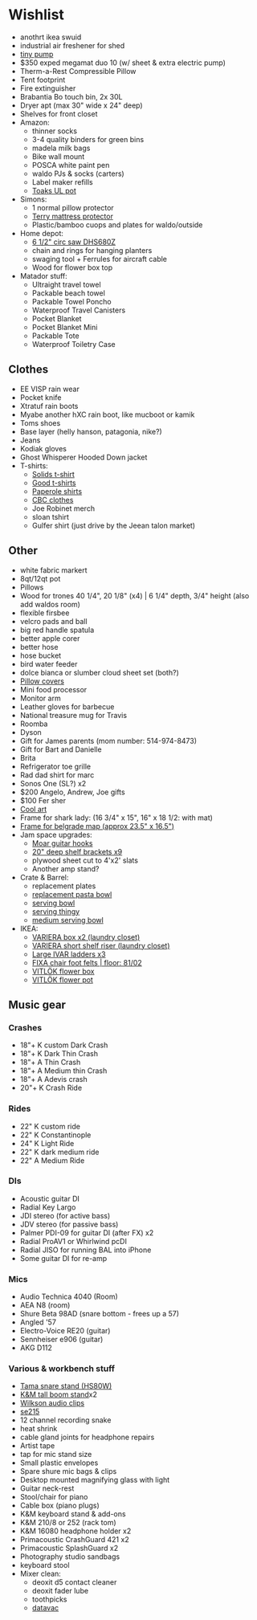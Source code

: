 # Wishlist

- anothrt ikea swuid
- industrial air freshener for shed
- [tiny pump](https://www.amazon.com/gp/product/B08D5RBJPB/)
- $350 exped megamat duo 10 (w/ sheet & extra electric pump)
- Therm-a-Rest Compressible Pillow
- Tent footprint
- Fire extinguisher
- Brabantia Bo touch bin, 2x 30L
- Dryer apt (max 30" wide x 24" deep)
- Shelves for front closet
- Amazon:
  - thinner socks
  - 3-4 quality binders for green bins
  - madela milk bags
  - Bike wall mount
  - POSCA white paint pen
  - waldo PJs & socks (carters)
  - Label maker refills
  - [Toaks UL pot](https://www.amazon.com/gp/product/B00CYA26BU/)
- Simons:
  - 1 normal pillow protector
  - [Terry mattress protector](https://www.simons.ca/en/bedroom/mattress-covers/terry-mattress-protector--9963-8122140?catId=6801&colourId=10)
  - Plastic/bamboo cuops and plates for waldo/outside
- Home depot:
  - [6 1/2" circ saw DHS680Z](https://www.rona.ca/en/cordless-circular-saw-6-1-2-18-v-11975400)
  - chain and rings for hanging planters
  - swaging tool + Ferrules for aircraft cable
  - Wood for flower box top
- Matador stuff:
  - Ultraight travel towel
  - Packable beach towel
  - Packable Towel Poncho
  - Waterproof Travel Canisters
  - Pocket Blanket
  - Pocket Blanket Mini
  - Packable Tote
  - Waterproof Toiletry Case

## Clothes

- EE VISP rain wear
- Pocket knife
- Xtratuf rain boots
- Myabe another hXC rain boot, like mucboot or kamik
- Toms shoes
- Base layer (helly hanson, patagonia, nike?)
- Jeans
- Kodiak gloves
- Ghost Whisperer Hooded Down jacket
- T-shirts:
  - [Solids t-shirt](https://solids.bandcamp.com/merch)
  - [Good t-shirts](https://us.kowtowclothing.com/)
  - [Paperole shirts](https://www.paperole.com/)
  - [CBC clothes](https://retrokid.ca/collections/cbc-retro)
  - Joe Robinet merch
  - sloan tshirt
  - Gulfer shirt (just drive by the Jeean talon market)

## Other

- white fabric markert
- 8qt/12qt pot
- Pillows
- Wood for trones  40 1/4", 20 1/8" (x4) | 6 1/4" depth, 3/4" height (also add waldos room)
- flexible firsbee
- velcro pads and ball
- big red handle spatula
- better apple corer
- better hose
- hose bucket
- bird water feeder
- dolce bianca or slumber cloud sheet set (both?)
- [Pillow covers](https://deijistudios.com/collections/linen-duvet-sets)
- Mini food processor
- Monitor arm
- Leather gloves for barbecue
- National treasure mug for Travis
- Roomba
- Dyson
- Gift for James parents (mom number: 514-974-8473)
- Gift for Bart and Danielle
- Brita
- Refrigerator toe grille
- Rad dad shirt for marc
- Sonos One (SL?) x2
- $200 Angelo, Andrew, Joe gifts
- $100 Fer sher
- [Cool art](https://www.concealed-art.com/nes-art)
- Frame for shark lady: (16 3/4" x 15", 16" x 18 1/2: with mat)
- [Frame for belgrade map (approx 23.5" x 16.5")](https://www.arttoframe.com/23x15-Satin-White-Frame-picture-frame/FRBW26074?page_type=E)
- Jam space upgrades:
  - [Moar guitar hooks](https://www.amazon.ca/Guitar-Ohuhu-Electric-Acoustic-Ukulele/dp/B07ZCJ2XD2/)
  - [20" deep shelf brackets x9](https://www.homedepot.ca/product/everbilt-20-inch-heavy-duty-bracket-in-white/1000676069)
  - plywood sheet cut to 4'x2' slats
  - Another amp stand?
- Crate & Barrel:
  - replacement plates
  - [replacement pasta bowl](https://www.crateandbarrel.com/marin-matte-black-low-pasta-bowl/s467282)
  - [serving bowl](https://www.crateandbarrel.com/oven-to-table-serving-bowl-with-trivet/s441270)
  - [serving thingy](https://www.crateandbarrel.com/oven-to-table-two-part-dish-with-trivet/s244757)
  - [medium serving bowl](https://www.crateandbarrel.com/carson-medium-acacia-serving-bowl/s515602)
- IKEA:
  - [VARIERA box x2 (laundry closet)](https://www.ikea.com/ca/en/p/variera-box-black-80471044/)
  - [VARIERA short shelf riser (laundry closet)](https://www.ikea.com/ca/en/p/variera-shelf-insert-white-80136622/)
  - [Large IVAR ladders x3](https://www.ikea.com/ca/en/p/ivar-side-unit-87489409/)
  - [FIXA chair foot felts | floor: 81/02](https://www.ikea.com/ca/en/p/fixa-stick-on-floor-protectors-set-of-20-gray-00431151/)
  - [VITLÖK flower box](https://www.ikea.com/ca/en/p/vitloek-flower-box-with-holder-indoor-outdoor-beige-10475795/)
  - [VITLÖK flower pot](https://www.ikea.com/ca/en/p/vitloek-plant-pot-with-holder-indoor-outdoor-beige-10475762/)

## Music gear

### Crashes

- 18"+ K custom Dark Crash
- 18"+ K Dark Thin Crash
- 18"+ A Thin Crash
- 18"+ A Medium thin Crash
- 18"+ A Adevis crash
- 20"+ K Crash Ride

### Rides

- 22" K custom ride
- 22" K Constantinople
- 24" K Light Ride
- 22" K dark medium ride
- 22" A Medium Ride

### DIs

- Acoustic guitar DI
- Radial Key Largo
- JDI stereo (for active bass)
- JDV stereo (for passive bass)
- Palmer PDI-09 for guitar DI (after FX) x2
- Radial ProAV1 or Whirlwind pcDI
- Radial JISO for running BAL into iPhone
- Some guitar DI for re-amp

### Mics

- Audio Technica 4040 (Room)
- AEA N8 (room)
- Shure Beta 98AD (snare bottom - frees up a 57)
- Angled '57
- Electro-Voice RE20 (guitar)
- Sennheiser e906 (guitar)
- AKG D112

### Various & workbench stuff

- [Tama snare stand (HS80W)](https://www.timpano-percussion.com/us/pied-de-caisse-claire-tama-roadpro-hs80w.html?id=43102689)
- [K&M tall boom stand](http://www.economik.com/km/21021-black/)x2
- [Wilkson audio clips](https://www.soundonsound.com/reviews/wilkinson-audio-mic-clips)
- [se215](https://www.shure.com/en-US/products/earphones/se215)
- 12 channel recording snake
- heat shrink
- cable gland joints for headphone repairs
- Artist tape
- tap for mic stand size
- Small plastic envelopes
- Spare shure mic bags & clips
- Desktop mounted magnifying glass with light
- Guitar neck-rest
- Stool/chair for piano
- Cable box (piano plugs)
- K&M keyboard stand & add-ons
- K&M 210/8 or 252 (rack tom)
- K&M 16080 headphone holder x2
- Primacoustic CrashGuard 421 x2
- Primacoustic SplashGuard x2
- Photography studio sandbags
- keyboard stool
- Mixer clean:
  - deoxit d5 contact cleaner
  - deoxit fader lube
  - toothpicks
  - [datavac](https://www.amazon.ca/Metrovac-Datavac-Electric-Duster-Alternative/dp/B008ORVV36/)
